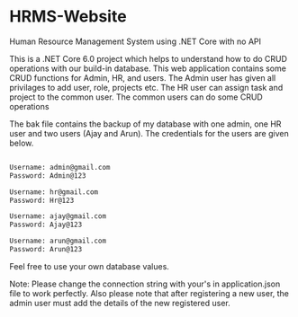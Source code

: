 # HRMS-Website
Human Resource Management System using .NET Core with no API


This is a .NET Core 6.0 project which helps to understand how to do CRUD operations with our build-in database. This web application contains some CRUD functions for Admin, HR, and users.
The Admin user has given all privilages to add user, role, projects etc. The HR user can assign task and project to the common user. The common users can do some CRUD operations


The bak file contains the backup of my database with one admin, one HR user and two users (Ajay and Arun). The credentials for the users are given below.

```sh

Username: admin@gmail.com
Password: Admin@123

Username: hr@gmail.com
Password: Hr@123

Username: ajay@gmail.com
Password: Ajay@123

Username: arun@gmail.com
Password: Arun@123

```

Feel free to use your own database values.

Note: Please change the connection string with your's in application.json file to work perfectly. Also please note that after registering a new user, the admin user must add the details of the new registered user.
